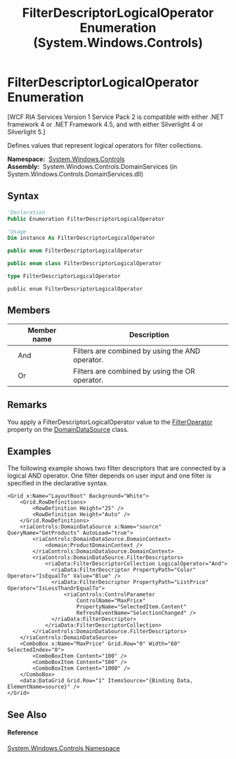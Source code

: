 ﻿---
title: FilterDescriptorLogicalOperator Enumeration (System.Windows.Controls)
TOCTitle: FilterDescriptorLogicalOperator Enumeration
ms:assetid: T:System.Windows.Controls.FilterDescriptorLogicalOperator
ms:mtpsurl: https://msdn.microsoft.com/en-us/library/system.windows.controls.filterdescriptorlogicaloperator(v=VS.91)
ms:contentKeyID: 28755320
ms.date: 01/27/2012
mtps_version: v=VS.91
f1_keywords:
- http://schemas.microsoft.com/winfx/2006/xaml/presentation#FilterDescriptorLogicalOperator
- System.Windows.Controls.FilterDescriptorLogicalOperator.And
- System.Windows.Controls.FilterDescriptorLogicalOperator
- System.Windows.Controls.FilterDescriptorLogicalOperator.Or
dev_langs:
- CSharp
- JScript
- VB
- XAML
- FSharp
- c++
api_location:
- System.Windows.Controls.DomainServices.dll
api_name:
- System.Windows.Controls.FilterDescriptorLogicalOperator
- System.Windows.Controls.FilterDescriptorLogicalOperator.And
- System.Windows.Controls.FilterDescriptorLogicalOperator.Or
api_type:
- Managed
topic_type:
- apiref
- kbSyntax
product_family_name: VS
ROBOTS: INDEX,FOLLOW
---

# FilterDescriptorLogicalOperator Enumeration

\[WCF RIA Services Version 1 Service Pack 2 is compatible with either .NET framework 4 or .NET Framework 4.5, and with either Silverlight 4 or Silverlight 5.\]

Defines values that represent logical operators for filter collections.

**Namespace:**  [System.Windows.Controls](ms590941\(v=vs.91\).md)  
**Assembly:**  System.Windows.Controls.DomainServices (in System.Windows.Controls.DomainServices.dll)

## Syntax

``` vb
'Declaration
Public Enumeration FilterDescriptorLogicalOperator
```

``` vb
'Usage
Dim instance As FilterDescriptorLogicalOperator
```

``` csharp
public enum FilterDescriptorLogicalOperator
```

``` c++
public enum class FilterDescriptorLogicalOperator
```

``` fsharp
type FilterDescriptorLogicalOperator
```

``` jscript
public enum FilterDescriptorLogicalOperator
```

## Members

<table>
<thead>
<tr class="header">
<th></th>
<th>Member name</th>
<th>Description</th>
</tr>
</thead>
<tbody>
<tr class="odd">
<td></td>
<td>And</td>
<td>Filters are combined by using the AND operator.</td>
</tr>
<tr class="even">
<td></td>
<td>Or</td>
<td>Filters are combined by using the OR operator.</td>
</tr>
</tbody>
</table>

## Remarks

You apply a FilterDescriptorLogicalOperator value to the [FilterOperator](ff422862\(v=vs.91\).md) property on the [DomainDataSource](ee732901\(v=vs.91\).md) class.

## Examples

The following example shows two filter descriptors that are connected by a logical AND operator. One filter depends on user input and one filter is specified in the declarative syntax.

``` xaml
<Grid x:Name="LayoutRoot" Background="White">  
    <Grid.RowDefinitions>
        <RowDefinition Height="25" />
        <RowDefinition Height="Auto" />
    </Grid.RowDefinitions>
    <riaControls:DomainDataSource x:Name="source" QueryName="GetProducts" AutoLoad="true">
        <riaControls:DomainDataSource.DomainContext>
            <domain:ProductDomainContext />
        </riaControls:DomainDataSource.DomainContext>   
        <riaControls:DomainDataSource.FilterDescriptors>
            <riaData:FilterDescriptorCollection LogicalOperator="And">
              <riaData:FilterDescriptor PropertyPath="Color" Operator="IsEqualTo" Value="Blue" />
              <riaData:FilterDescriptor PropertyPath="ListPrice" Operator="IsLessThanOrEqualTo">
                  <riaControls:ControlParameter 
                      ControlName="MaxPrice" 
                      PropertyName="SelectedItem.Content" 
                      RefreshEventName="SelectionChanged" />
              </riaData:FilterDescriptor>
            </riaData:FilterDescriptorCollection>
        </riaControls:DomainDataSource.FilterDescriptors>
    </riaControls:DomainDataSource>
    <ComboBox x:Name="MaxPrice" Grid.Row="0" Width="60" SelectedIndex="0">
        <ComboBoxItem Content="100" />
        <ComboBoxItem Content="500" />
        <ComboBoxItem Content="1000" />
    </ComboBox>
    <data:DataGrid Grid.Row="1" ItemsSource="{Binding Data, ElementName=source}" />
</Grid>
```

## See Also

#### Reference

[System.Windows.Controls Namespace](ms590941\(v=vs.91\).md)

